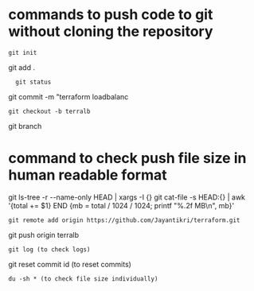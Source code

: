 # commands to push code to git without cloning the repository
```
git init
```
 git add .
```
  git status
```
git commit -m "terraform loadbalanc
  ```
git checkout -b terralb
```
  git branch
  # command to check push file size in human readable format 
  git ls-tree -r --name-only HEAD | xargs -I {} git cat-file -s HEAD:{} | awk '{total += $1} END {mb = total / 1024 / 1024; printf "%.2f MB\n", mb}'
   ```
git remote add origin https://github.com/Jayantikri/terraform.git
  ```
git push origin terralb
```
git log (to check logs)
```
git reset commit id  (to reset commits)
```
du -sh * (to check file size individually)

